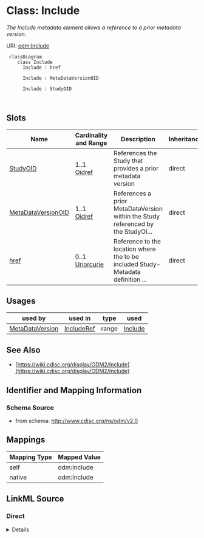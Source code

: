 # Class: Include


_The Include metadata element allows a reference to a prior metadata version._





URI: [odm:Include](http://www.cdisc.org/ns/odm/v2.0/Include)



```mermaid
 classDiagram
    class Include
      Include : href
        
      Include : MetaDataVersionOID
        
      Include : StudyOID
        
      
```




<!-- no inheritance hierarchy -->


## Slots

| Name | Cardinality and Range | Description | Inheritance |
| ---  | --- | --- | --- |
| [StudyOID](StudyOID.md) | 1..1 <br/> [Oidref](Oidref.md) | References the Study that provides a prior metadata version | direct |
| [MetaDataVersionOID](MetaDataVersionOID.md) | 1..1 <br/> [Oidref](Oidref.md) | References a prior MetaDataVersion within the Study referenced by the StudyOI... | direct |
| [href](href.md) | 0..1 <br/> [Uriorcurie](Uriorcurie.md) | Reference to the location where the to be included Study-Metadata definition ... | direct |





## Usages

| used by | used in | type | used |
| ---  | --- | --- | --- |
| [MetaDataVersion](MetaDataVersion.md) | [IncludeRef](IncludeRef.md) | range | [Include](Include.md) |






## See Also

* [https://wiki.cdisc.org/display/ODM2/Include](https://wiki.cdisc.org/display/ODM2/Include)

## Identifier and Mapping Information







### Schema Source


* from schema: http://www.cdisc.org/ns/odm/v2.0





## Mappings

| Mapping Type | Mapped Value |
| ---  | ---  |
| self | odm:Include |
| native | odm:Include |





## LinkML Source

<!-- TODO: investigate https://stackoverflow.com/questions/37606292/how-to-create-tabbed-code-blocks-in-mkdocs-or-sphinx -->

### Direct

<details>
```yaml
name: Include
description: The Include metadata element allows a reference to a prior metadata version.
from_schema: http://www.cdisc.org/ns/odm/v2.0
see_also:
- https://wiki.cdisc.org/display/ODM2/Include
slots:
- StudyOID
- MetaDataVersionOID
- href
slot_usage:
  StudyOID:
    name: StudyOID
    description: References the Study that provides a prior metadata version. This
      attribute allows an Include element to reference a metadata version in another
      study. Thus, it is possible for many studies to share a set of common metadata
      definitions
    comments:
    - 'Required

      range:oidref'
    domain_of:
    - Include
    - SourceItem
    - AdminData
    - MetaDataVersionRef
    - ReferenceData
    - ClinicalData
    - Association
    - KeySet
    range: oidref
    required: true
  MetaDataVersionOID:
    name: MetaDataVersionOID
    description: References a prior MetaDataVersion within the Study referenced by
      the StudyOID attribute.
    comments:
    - 'Required

      range:oidref'
    domain_of:
    - Include
    - SourceItem
    - MetaDataVersionRef
    - ReferenceData
    - ClinicalData
    - Association
    - KeySet
    range: oidref
    required: true
  href:
    name: href
    description: Reference to the location where the to be included Study-Metadata
      definition can be accessed. The href attribute allows to provide the location
      (as a URL) of the ODM where the to-be-included elements can be retrieved, in
      the case that the combination of the referenced study and metadataversion is
      not present in the same file. The reference can be to a file (e.g., "file:///d:/MyStudies/MyStudy/PriorVersionODM.xml")
      or be an API call (e.g., " https://www.MyCompany.com/MyStudies?StudyOID=MyStudy&MetaDataVersionOID=MV.001
      ").
    comments:
    - 'Optional

      range:URI'
    domain_of:
    - Leaf
    - Include
    - ExternalCodeLib
    - Image
    - Coding
    range: uriorcurie
class_uri: odm:Include

```
</details>

### Induced

<details>
```yaml
name: Include
description: The Include metadata element allows a reference to a prior metadata version.
from_schema: http://www.cdisc.org/ns/odm/v2.0
see_also:
- https://wiki.cdisc.org/display/ODM2/Include
slot_usage:
  StudyOID:
    name: StudyOID
    description: References the Study that provides a prior metadata version. This
      attribute allows an Include element to reference a metadata version in another
      study. Thus, it is possible for many studies to share a set of common metadata
      definitions
    comments:
    - 'Required

      range:oidref'
    domain_of:
    - Include
    - SourceItem
    - AdminData
    - MetaDataVersionRef
    - ReferenceData
    - ClinicalData
    - Association
    - KeySet
    range: oidref
    required: true
  MetaDataVersionOID:
    name: MetaDataVersionOID
    description: References a prior MetaDataVersion within the Study referenced by
      the StudyOID attribute.
    comments:
    - 'Required

      range:oidref'
    domain_of:
    - Include
    - SourceItem
    - MetaDataVersionRef
    - ReferenceData
    - ClinicalData
    - Association
    - KeySet
    range: oidref
    required: true
  href:
    name: href
    description: Reference to the location where the to be included Study-Metadata
      definition can be accessed. The href attribute allows to provide the location
      (as a URL) of the ODM where the to-be-included elements can be retrieved, in
      the case that the combination of the referenced study and metadataversion is
      not present in the same file. The reference can be to a file (e.g., "file:///d:/MyStudies/MyStudy/PriorVersionODM.xml")
      or be an API call (e.g., " https://www.MyCompany.com/MyStudies?StudyOID=MyStudy&MetaDataVersionOID=MV.001
      ").
    comments:
    - 'Optional

      range:URI'
    domain_of:
    - Leaf
    - Include
    - ExternalCodeLib
    - Image
    - Coding
    range: uriorcurie
attributes:
  StudyOID:
    name: StudyOID
    description: References the Study that provides a prior metadata version. This
      attribute allows an Include element to reference a metadata version in another
      study. Thus, it is possible for many studies to share a set of common metadata
      definitions
    comments:
    - 'Required

      range:oidref'
    from_schema: http://www.cdisc.org/ns/odm/v2.0
    rank: 1000
    alias: StudyOID
    owner: Include
    domain_of:
    - Include
    - SourceItem
    - AdminData
    - MetaDataVersionRef
    - ReferenceData
    - ClinicalData
    - Association
    - KeySet
    range: oidref
    required: true
  MetaDataVersionOID:
    name: MetaDataVersionOID
    description: References a prior MetaDataVersion within the Study referenced by
      the StudyOID attribute.
    comments:
    - 'Required

      range:oidref'
    from_schema: http://www.cdisc.org/ns/odm/v2.0
    rank: 1000
    alias: MetaDataVersionOID
    owner: Include
    domain_of:
    - Include
    - SourceItem
    - MetaDataVersionRef
    - ReferenceData
    - ClinicalData
    - Association
    - KeySet
    range: oidref
    required: true
  href:
    name: href
    description: Reference to the location where the to be included Study-Metadata
      definition can be accessed. The href attribute allows to provide the location
      (as a URL) of the ODM where the to-be-included elements can be retrieved, in
      the case that the combination of the referenced study and metadataversion is
      not present in the same file. The reference can be to a file (e.g., "file:///d:/MyStudies/MyStudy/PriorVersionODM.xml")
      or be an API call (e.g., " https://www.MyCompany.com/MyStudies?StudyOID=MyStudy&MetaDataVersionOID=MV.001
      ").
    comments:
    - 'Optional

      range:URI'
    from_schema: http://www.cdisc.org/ns/odm/v2.0
    rank: 1000
    alias: href
    owner: Include
    domain_of:
    - Leaf
    - Include
    - ExternalCodeLib
    - Image
    - Coding
    range: uriorcurie
class_uri: odm:Include

```
</details>